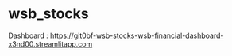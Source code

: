 # wsb_stocks

Dashboard  : https://git0bf-wsb-stocks-wsb-financial-dashboard-x3nd00.streamlitapp.com
